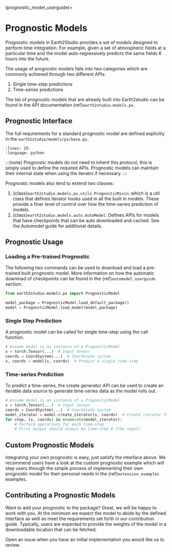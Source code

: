 (prognostic_model_userguide)=

# Prognostic Models

Prognostic models in Earth2Studio provides a set of models designed to perform time
integration. For example, given a set of atmospheric fields at a particular time and
the model auto-regressively predicts the same fields 6 hours into the future.

The usage of prognostic models falls into two categories which are commonly achieved
through two different APIs:

1. Single time-step predictions
2. Time-series predictions

The list of prognostic models that are already built into Earth2studio can be found in
the API documentation {ref}`earth2studio.models.px`.

## Prognostic Interface

The full requirements for a standard prognostic model are defined explicitly in the
`earth2studio/models/px/base.py`.

```{literalinclude} ../../../earth2studio/models/px/base.py
:lines: 25-
:language: python
```

:::{note}
Prognostic models do not need to inherit this protocol, this is simply used to define
the required APIs. Prognostic models can maintain their internal state when using the
iterator if necessary.
:::

Prognostic models also tend to extend two classes:

1. {class}`earth2studio.models.px.utils.PrognosticMixin`: which is a util class that
defines iterator hooks used in all the built in models. These provide a finer level
of control over how the time-series prediction of models.
2. {class}`earth2studio.models.auto.AutoModel`: Defines APIs for models that have
checkpoints that can be auto downloaded and cached. See the Automodel guide for
additional details.

## Prognostic Usage

### Loading a Pre-trained Prognostic

The following two commands can be used to download and load a pre-trained built
prognostic model.
More information on how the automatic download of checkpoints can be found in the
{ref}`automodel_userguide` section.

```python
from earth2studio.models.px import PrognosticModel

model_package = PrognosticModel.load_default_package()
model = PrognosticModel.load_model(model_package)
```

### Single Step Prediction

A prognostic model can be called for single time-step using the call function.

```python
# Assume model is an instance of a PrognosticModel
x = torch.Tensor(...)  # Input tensor
coords = CoordSystem(...)  # Coordinate system
x, coords = model(x, coords)  # Predict a single time-step
```

### Time-series Prediction

To predict a time-series, the create generator API can be used to create an iterable
data source to generate time-series data as the model rolls out.

```python
# Assume model is an instance of a PrognosticModel
x = torch.Tensor(...)  # Input tensor
coords = CoordSystem(...)  # Coordinate system
model_iterator = model.create_iterator(x, coords)  # Create iterator for time integration
for step, (x, coords) in enumerate(model_iterator):
    # Perform operations for each time-step
    # First output should always be time-step 0 (the input)
```

## Custom Prognostic Models

Integrating your own prognostic is easy, just satisfy the interface above.
We recommend users have a look at the custom prognostic example which will step users
through the simple process of implementing their own prognostic model for their personal
needs in the {ref}`extension_examples` examples.

## Contributing a Prognostic Models

Want to add your prognostic to the package? Great, we will be happy to work with you.
At the minimum we expect the model to abide by the defined interface as well as meet
the requirements set forth in our contribution guide. Typically, users are expected
to provide the weights of the model in a downloadable location that can be fetched.

Open an issue when you have an initial implementation you would like us to review.
